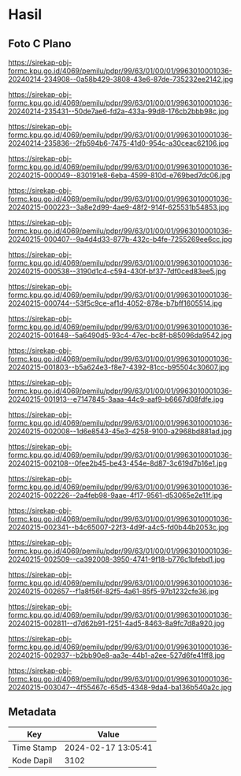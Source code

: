 # Hasil

## Foto C Plano

https://sirekap-obj-formc.kpu.go.id/4069/pemilu/pdpr/99/63/01/00/01/9963010001036-20240214-234908--0a58b429-3808-43e6-87de-735232ee2142.jpg

https://sirekap-obj-formc.kpu.go.id/4069/pemilu/pdpr/99/63/01/00/01/9963010001036-20240214-235431--50de7ae6-fd2a-433a-99d8-176cb2bbb98c.jpg

https://sirekap-obj-formc.kpu.go.id/4069/pemilu/pdpr/99/63/01/00/01/9963010001036-20240214-235836--2fb594b6-7475-41d0-954c-a30ceac62106.jpg

https://sirekap-obj-formc.kpu.go.id/4069/pemilu/pdpr/99/63/01/00/01/9963010001036-20240215-000049--830191e8-6eba-4599-810d-e769bed7dc06.jpg

https://sirekap-obj-formc.kpu.go.id/4069/pemilu/pdpr/99/63/01/00/01/9963010001036-20240215-000223--3a8e2d99-4ae9-48f2-914f-625531b54853.jpg

https://sirekap-obj-formc.kpu.go.id/4069/pemilu/pdpr/99/63/01/00/01/9963010001036-20240215-000407--9a4d4d33-877b-432c-b4fe-7255269ee6cc.jpg

https://sirekap-obj-formc.kpu.go.id/4069/pemilu/pdpr/99/63/01/00/01/9963010001036-20240215-000538--3190d1c4-c594-430f-bf37-7df0ced83ee5.jpg

https://sirekap-obj-formc.kpu.go.id/4069/pemilu/pdpr/99/63/01/00/01/9963010001036-20240215-000744--53f5c9ce-af1d-4052-878e-b7bff1605514.jpg

https://sirekap-obj-formc.kpu.go.id/4069/pemilu/pdpr/99/63/01/00/01/9963010001036-20240215-001648--5a6490d5-93c4-47ec-bc8f-b85096da9542.jpg

https://sirekap-obj-formc.kpu.go.id/4069/pemilu/pdpr/99/63/01/00/01/9963010001036-20240215-001803--b5a624e3-f8e7-4392-81cc-b95504c30607.jpg

https://sirekap-obj-formc.kpu.go.id/4069/pemilu/pdpr/99/63/01/00/01/9963010001036-20240215-001913--e7147845-3aaa-44c9-aaf9-b6667d08fdfe.jpg

https://sirekap-obj-formc.kpu.go.id/4069/pemilu/pdpr/99/63/01/00/01/9963010001036-20240215-002008--1d6e8543-45e3-4258-9100-a2968bd881ad.jpg

https://sirekap-obj-formc.kpu.go.id/4069/pemilu/pdpr/99/63/01/00/01/9963010001036-20240215-002108--0fee2b45-be43-454e-8d87-3c619d7b16e1.jpg

https://sirekap-obj-formc.kpu.go.id/4069/pemilu/pdpr/99/63/01/00/01/9963010001036-20240215-002226--2a4feb98-9aae-4f17-9561-d53065e2e11f.jpg

https://sirekap-obj-formc.kpu.go.id/4069/pemilu/pdpr/99/63/01/00/01/9963010001036-20240215-002341--b4c65007-22f3-4d9f-a4c5-fd0b44b2053c.jpg

https://sirekap-obj-formc.kpu.go.id/4069/pemilu/pdpr/99/63/01/00/01/9963010001036-20240215-002509--ca392008-3950-4741-9f18-b776c1bfebd1.jpg

https://sirekap-obj-formc.kpu.go.id/4069/pemilu/pdpr/99/63/01/00/01/9963010001036-20240215-002657--f1a8f56f-82f5-4a61-85f5-97b1232cfe36.jpg

https://sirekap-obj-formc.kpu.go.id/4069/pemilu/pdpr/99/63/01/00/01/9963010001036-20240215-002811--d7d62b91-f251-4ad5-8463-8a9fc7d8a920.jpg

https://sirekap-obj-formc.kpu.go.id/4069/pemilu/pdpr/99/63/01/00/01/9963010001036-20240215-002937--b2bb90e8-aa3e-44b1-a2ee-527d6fe41ff8.jpg

https://sirekap-obj-formc.kpu.go.id/4069/pemilu/pdpr/99/63/01/00/01/9963010001036-20240215-003047--4f55467c-65d5-4348-9da4-ba136b540a2c.jpg


## Metadata

| Key        | Value               |
| ---------- | ------------------- |
| Time Stamp | 2024-02-17 13:05:41 |
| Kode Dapil | 3102                |



